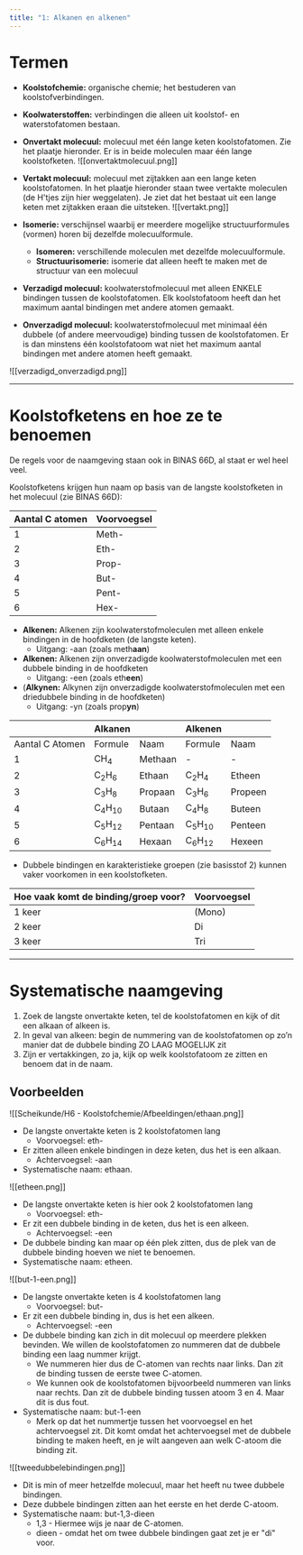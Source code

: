 ```yaml
---
title: "1: Alkanen en alkenen"
---
```

# Termen
- **Koolstofchemie:** organische chemie; het bestuderen van koolstofverbindingen.
- **Koolwaterstoffen:** verbindingen die alleen uit koolstof- en waterstofatomen bestaan.
- **Onvertakt molecuul:** molecuul met één lange keten koolstofatomen. Zie het plaatje hieronder. Er is in beide moleculen maar één lange koolstofketen.
![[onvertaktmolecuul.png]]
- **Vertakt molecuul:** molecuul met zijtakken aan een lange keten koolstofatomen. In het plaatje hieronder staan twee vertakte moleculen (de H'tjes zijn hier weggelaten). Je ziet dat het bestaat uit een lange keten met zijtakken eraan die uitsteken.
![[vertakt.png]]

- **Isomerie:** verschijnsel waarbij er meerdere mogelijke structuurformules (vormen) horen bij dezelfde molecuulformule.
	- **Isomeren:** verschillende moleculen met dezelfde molecuulformule.
	- **Structuurisomerie:** isomerie dat alleen heeft te maken met de structuur van een molecuul

- **Verzadigd molecuul:** koolwaterstofmolecuul met alleen ENKELE bindingen tussen de koolstofatomen. Elk koolstofatoom heeft dan het maximum aantal bindingen met andere atomen gemaakt.
- **Onverzadigd molecuul:** koolwaterstofmolecuul met minimaal één dubbele (of andere meervoudige) binding tussen de koolstofatomen. Er is dan minstens één koolstofatoom wat niet het maximum aantal bindingen met andere atomen heeft gemaakt.

![[verzadigd_onverzadigd.png]]

---
# Koolstofketens en hoe ze te benoemen
De regels voor de naamgeving staan ook in BINAS 66D, al staat er wel heel veel.

Koolstofketens krijgen hun naam op basis van de langste koolstofketen in het molecuul (zie BINAS 66D):

| Aantal C atomen | Voorvoegsel |
| --------------- | ----------- |
| 1               | Meth-       |
| 2               | Eth-        |
| 3               | Prop-       |
| 4               | But-        |
| 5               | Pent-       |
| 6               | Hex-        |
- **Alkenen:** Alkenen zijn koolwaterstofmoleculen met alleen enkele bindingen in de hoofdketen (de langste keten).
	- Uitgang: -aan (zoals meth**aan**)
- **Alkenen:** Alkenen zijn onverzadigde koolwaterstofmoleculen met een dubbele binding in de hoofdketen
	- Uitgang: -een (zoals eth**een**)
- (**Alkynen:** Alkynen zijn onverzadigde koolwaterstofmoleculen met een driedubbele binding in de hoofdketen)
	- Uitgang: -yn (zoals prop**yn**)

|                 | Alkanen                     |         | Alkenen                     |         |
| --------------- | --------------------------- | ------- | --------------------------- | ------- |
| Aantal C Atomen | Formule                     | Naam    | Formule                     | Naam    |
| 1               | CH<sub>4</sub>              | Methaan | -                           | -       |
| 2               | C<sub>2</sub>H<sub>6</sub>  | Ethaan  | C<sub>2</sub>H<sub>4</sub>  | Etheen  |
| 3               | C<sub>3</sub>H<sub>8</sub>  | Propaan | C<sub>3</sub>H<sub>6</sub>  | Propeen |
| 4               | C<sub>4</sub>H<sub>10</sub> | Butaan  | C<sub>4</sub>H<sub>8</sub>  | Buteen  |
| 5               | C<sub>5</sub>H<sub>12</sub> | Pentaan | C<sub>5</sub>H<sub>10</sub> | Penteen |
| 6               | C<sub>6</sub>H<sub>14</sub> | Hexaan  | C<sub>6</sub>H<sub>12</sub> | Hexeen  |
- Dubbele bindingen en karakteristieke groepen (zie basisstof 2) kunnen vaker voorkomen in een koolstofketen.

| Hoe vaak komt de binding/groep voor? | Voorvoegsel |
| ------------------------------------ | ----------- |
| 1 keer                               | (Mono)      |
| 2 keer                               | Di          |
| 3 keer                               | Tri         |



---
# Systematische naamgeving
1. Zoek de langste onvertakte keten, tel de koolstofatomen en kijk of dit een alkaan of alkeen is.
2. In geval van alkeen: begin de nummering van de koolstofatomen op zo’n manier dat de dubbele binding ZO LAAG MOGELIJK zit
3. Zijn er vertakkingen, zo ja, kijk op welk koolstofatoom ze zitten en benoem dat in de naam.

## Voorbeelden
![[Scheikunde/H6 - Koolstofchemie/Afbeeldingen/ethaan.png]]
- De langste onvertakte keten is 2 koolstofatomen lang
	- Voorvoegsel: eth-
- Er zitten alleen enkele bindingen in deze keten, dus het is een alkaan.
	- Achtervoegsel: -aan
- Systematische naam: ethaan.

![[etheen.png]]
- De langste onvertakte keten is hier ook 2 koolstofatomen lang
	- Voorvoegsel: eth-
- Er zit een dubbele binding in de keten, dus het is een alkeen.
	- Achtervoegsel: -een
- De dubbele binding kan maar op één plek zitten, dus de plek van de dubbele binding hoeven we niet te benoemen.
- Systematische naam: etheen.

![[but-1-een.png]]
- De langste onvertakte keten is 4 koolstofatomen lang
	- Voorvoegsel: but-
- Er zit een dubbele binding in, dus is het een alkeen.
	- Achtervoegsel: -een
- De dubbele binding kan zich in dit molecuul op meerdere plekken bevinden. We willen de koolstofatomen zo nummeren dat de dubbele binding een laag nummer krijgt.
	- We nummeren hier dus de C-atomen van rechts naar links. Dan zit de binding tussen de eerste twee C-atomen.
	- We kunnen ook de koolstofatomen bijvoorbeeld nummeren van links naar rechts. Dan zit de dubbele binding tussen atoom 3 en 4. Maar dit is dus fout.
- Systematische naam: but-1-een
	- Merk op dat het nummertje tussen het voorvoegsel en het achtervoegsel zit. Dit komt omdat het achtervoegsel met de dubbele binding te maken heeft, en je wilt aangeven aan welk C-atoom die binding zit.

![[tweedubbelebindingen.png]]
- Dit is min of meer hetzelfde molecuul, maar het heeft nu twee dubbele bindingen.
- Deze dubbele bindingen zitten aan het eerste en het derde C-atoom.
- Systematische naam: but-1,3-dieen
	- 1,3 - Hiermee wijs je naar de C-atomen.
	- dieen - omdat het om twee dubbele bindingen gaat zet je er "di" voor.
